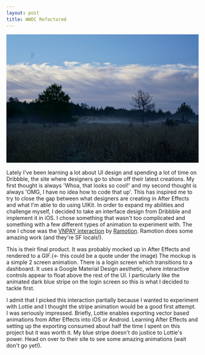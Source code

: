 ```yaml
---
layout: post
title: WWDC Refactored
---
```

<img src="/images/fulls/IMG_0087.jpg" class="fit image">

Lately I've been learning a lot about UI design and spending a lot of time on Dribbble<link>, the site where designers go to show off their latest creations. My first thought is always 'Whoa, that looks so cool!' and my second thought is always 'OMG, I have no idea how to code that up'. This has inspired me to try to close the gap between what designers are creating in After Effects and what I'm able to do using UIKit.
In order to expand my abilities and challenge myself, I decided to take an interface design from Dribbble and implement it in iOS. I chose something that wasn't too complicated and something with a few different types of animation to experiment with. The one I chose was the [VNPAY interaction](https://dribbble.com/shots/3829985-VNPAY-App-Interactions) by [Ramotion](https://dribbble.com/Ramotio://dribbble.com/Ramotion). Ramotion does some amazing work (and they're SF locals!).
<Add their gif here center aligned>

This is their final product. It was probably mocked up in After Effects and rendered to a GIF.(<- this could be a quote under the image)
The mockup is a simple 2 screen animation. There is a login screen which transitions to a dashboard. It uses a Google Material Design aesthetic, where interactive controls appear to float above the rest of the UI. I particularly like the animated dark blue stripe on the login screen so this is what I decided to tackle first.

I admit that I picked this interaction partially because I wanted to experiment with Lottie<link> and I thought the stripe animation would be a good first attempt. I was seriously impressed. Briefly, Lottie enables exporting vector based animations from After Effects into iOS or Android. Learning After Effects and setting up the exporting consumed about half the time I spent on this project but it was worth it. My blue stripe doesn't do justice to Lottie's power. Head on over to their site to see some amazing animations (wait don't go yet!).

